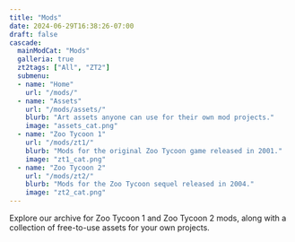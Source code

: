 ```yaml
---
title: "Mods"
date: 2024-06-29T16:38:26-07:00
draft: false
cascade:
  mainModCat: "Mods"
  galleria: true
  zt2tags: ["All", "ZT2"]
  submenu:
  - name: "Home"
    url: "/mods/"
  - name: "Assets"
    url: "/mods/assets/"
    blurb: "Art assets anyone can use for their own mod projects."
    image: "assets_cat.png"
  - name: "Zoo Tycoon 1"
    url: "/mods/zt1/"
    blurb: "Mods for the original Zoo Tycoon game released in 2001."
    image: "zt1_cat.png"
  - name: "Zoo Tycoon 2"
    url: "/mods/zt2/"
    blurb: "Mods for the Zoo Tycoon sequel released in 2004."
    image: "zt2_cat.png"
---
```


Explore our archive for Zoo Tycoon 1 and Zoo Tycoon 2 mods, along with a collection of free-to-use assets for your own projects.